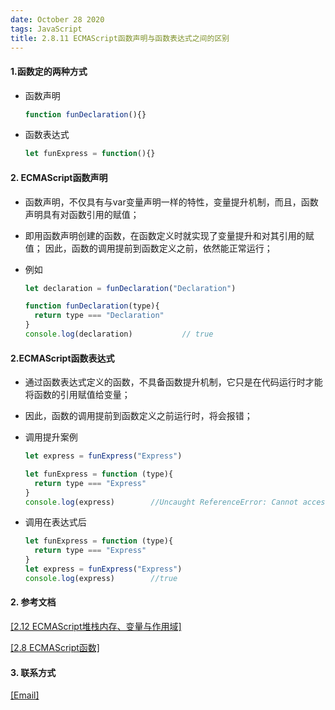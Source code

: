 ```yaml
---
date: October 28 2020
tags: JavaScript
title: 2.8.11 ECMAScript函数声明与函数表达式之间的区别
---
```


#### 1.函数定的两种方式

- 函数声明

   ```js
   function funDeclaration(){}
   ```

- 函数表达式

  ```js
  let funExpress = function(){}
  ```

#### 2. ECMAScript函数声明

- 函数声明，不仅具有与var变量声明一样的特性，变量提升机制，而且，函数声明具有对函数引用的赋值；
- 即用函数声明创建的函数，在函数定义时就实现了变量提升和对其引用的赋值；
因此，函数的调用提前到函数定义之前，依然能正常运行；

- 例如

    ```js
    let declaration = funDeclaration("Declaration")

    function funDeclaration(type){
      return type === "Declaration"
    }
    console.log(declaration)           // true
    ```

#### 2.ECMAScript函数表达式

- 通过函数表达式定义的函数，不具备函数提升机制，它只是在代码运行时才能将函数的引用赋值给变量；
- 因此，函数的调用提前到函数定义之前运行时，将会报错；

- 调用提升案例

  ```js
  let express = funExpress("Express")

  let funExpress = function (type){
    return type === "Express"
  } 
  console.log(express)        //Uncaught ReferenceError: Cannot access 'funExpress' before initialization
  ```

- 调用在表达式后

  ```js
  let funExpress = function (type){
    return type === "Express"
  } 
  let express = funExpress("Express")
  console.log(express)        //true
  ```

#### 2. 参考文档

[[2.12 ECMAScript堆栈内存、变量与作用域]](https://web-dolphin.github.io/2020/10/28/JavaScript/Tags/%E4%BA%8C%E3%80%81JavaScript%E8%AF%AD%E8%A8%80%E6%A0%B8%E5%BF%83/ECMAScript/Tutorial/2.12%20ECMAScript%E5%A0%86%E6%A0%88%E5%86%85%E5%AD%98%E3%80%81%E5%8F%98%E9%87%8F%E4%B8%8E%E4%BD%9C%E7%94%A8%E5%9F%9F/)

[[2.8 ECMAScript函数]](https://web-dolphin.github.io/2020/10/28/JavaScript/Tags/%E4%BA%8C%E3%80%81JavaScript%E8%AF%AD%E8%A8%80%E6%A0%B8%E5%BF%83/ECMAScript/Tutorial/2.8%20ECMAScript%E5%87%BD%E6%95%B0/)

#### 3. 联系方式

[[Email]](yuanmin8888@outlook.com)
